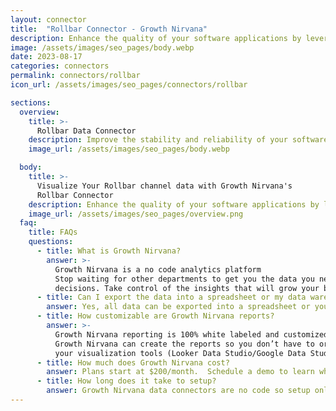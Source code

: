 ```yaml
---
layout: connector
title:  "Rollbar Connector - Growth Nirvana"
description: Enhance the quality of your software applications by leveraging the power of Rollbar. Monitor and analyze error data, diagnose issues, and ensure the smooth operation of your applications. With Rollbar, you can minimize downtime and deliver exceptional user experiences.
image: /assets/images/seo_pages/body.webp
date: 2023-08-17
categories: connectors
permalink: connectors/rollbar
icon_url: /assets/images/seo_pages/connectors/rollbar

sections:
  overview:
    title: >-
      Rollbar Data Connector
    description: Improve the stability and reliability of your software applications with the Rollbar connector. Easily track and monitor errors and exceptions in real-time, allowing you to proactively identify and resolve issues. Streamline your debugging process and provide a seamless user experience with Rollbar.
    image_url: /assets/images/seo_pages/body.webp

  body:
    title: >-
      Visualize Your Rollbar channel data with Growth Nirvana's
      Rollbar Connector
    description: Enhance the quality of your software applications by leveraging the power of Rollbar. Monitor and analyze error data, diagnose issues, and ensure the smooth operation of your applications. With Rollbar, you can minimize downtime and deliver exceptional user experiences.
    image_url: /assets/images/seo_pages/overview.png
  faq:
    title: FAQs
    questions:
      - title: What is Growth Nirvana?
        answer: >-
          Growth Nirvana is a no code analytics platform 
          Stop waiting for other departments to get you the data you need to make critical business 
          decisions. Take control of the insights that will grow your business.
      - title: Can I export the data into a spreadsheet or my data warehouse?
        answer: Yes, all data can be exported into a spreadsheet or your data warehouse (Google BigQuery, AWS, Snowflake, Azure, etc)
      - title: How customizable are Growth Nirvana reports?
        answer: >-
          Growth Nirvana reporting is 100% white labeled and customized to your specifications.
          Growth Nirvana can create the reports so you don’t have to or you can connect
          your visualization tools (Looker Data Studio/Google Data Studio, Tableau, PowerBI, etc) to Growth Nirvana.
      - title: How much does Growth Nirvana cost?
        answer: Plans start at $200/month.  Schedule a demo to learn what plan is best for you.
      - title: How long does it take to setup?
        answer: Growth Nirvana data connectors are no code so setup only requires a few clicks.
---
```

